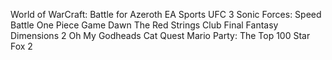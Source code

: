 
World of WarCraft: Battle for Azeroth
EA Sports UFC 3
Sonic Forces: Speed Battle
One Piece Game Dawn
The Red Strings Club
Final Fantasy Dimensions 2
Oh My Godheads
Cat Quest
Mario Party: The Top 100
Star Fox 2
